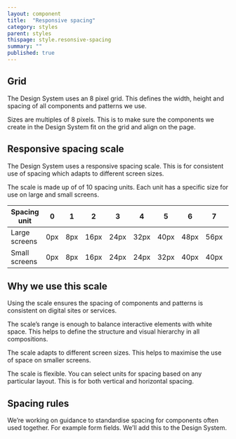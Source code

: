 ```yaml
---
layout: component
title:  "Responsive spacing"
category: styles
parent: styles
thispage: style.resonsive-spacing
summary: ""
published: true
---
```


## Grid

The Design System uses an 8 pixel grid. This defines the width, height and spacing of all components and patterns we use.

Sizes are multiples of 8 pixels. This is to make sure the components we create in the Design System fit on the grid and align on the page.

## Responsive spacing scale

The Design System uses a responsive spacing scale. This is for consistent use of spacing which adapts to different screen sizes.

The scale is made up of  of 10 spacing units. Each unit has a specific size for use on large and small screens.


<table class="ds_table">
  <thead>
    <tr>
      <th scope="col">Spacing unit</th>
      <th scope="col">0</th>
      <th scope="col">1</th>
      <th scope="col">2</th>
      <th scope="col">3</th>
      <th scope="col">4</th>
      <th scope="col">5</th>
      <th scope="col">6</th>
      <th scope="col">7</th>
      <th scope="col">8</th>
      <th scope="col">9</th>
    </tr>
  </thead>
  <tbody>
    <tr>
      <td>Large screens</td>
      <td>0px</td>
      <td>8px</td>
      <td>16px</td>
      <td>24px</td>
      <td>32px</td>
      <td>40px</td>
      <td>48px</td>
      <td>56px</td>
      <td>64px</td>
      <td>72px</td>
    </tr>
    <tr>
      <td>Small screens</td>
      <td>0px</td>
      <td>8px</td>
      <td>16px</td>
      <td>24px</td>
      <td>24px</td>
      <td>32px</td>
      <td>40px</td>
      <td>40px</td>
      <td>48px</td>
      <td>56px</td>
    </tr>
  </tbody>
</table>


## Why we use this scale

Using the scale ensures the spacing of components and patterns is consistent on digital sites or services.

The scale’s range is enough to balance interactive elements with white space. This helps to define the structure and visual hierarchy in all compositions.

The scale adapts to different screen sizes. This helps to maximise the use of space on smaller screens.

The scale is flexible. You can select units for spacing based on any particular layout. This is for both vertical and horizontal spacing.

## Spacing rules

We’re working on guidance to standardise spacing for components often used together. For example form fields. We’ll add this to the Design System.

